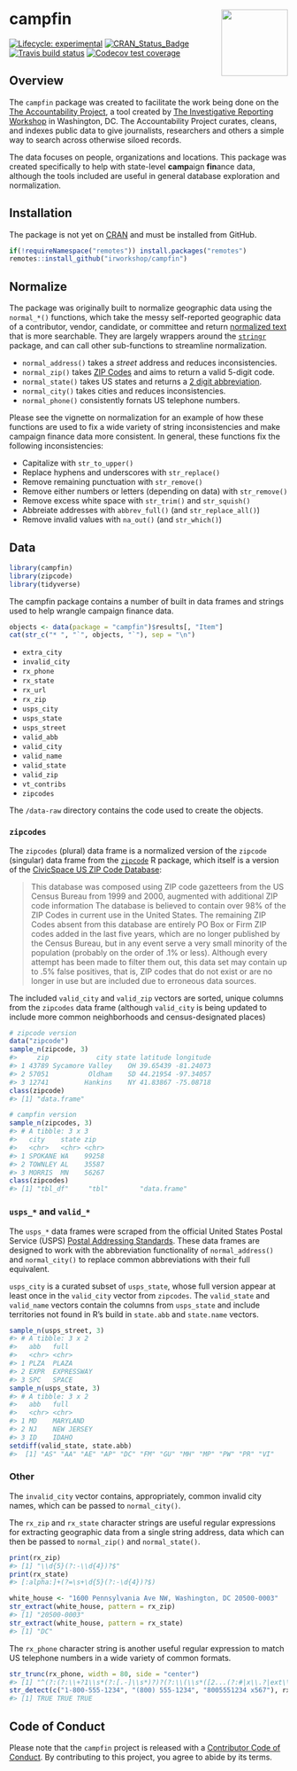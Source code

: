 
<!-- README.md is generated from README.Rmd. Please edit that file -->

# campfin <img src="man/figures/logo.png" align="right" width="120" />

<!-- badges: start -->

[![Lifecycle:
experimental](https://img.shields.io/badge/lifecycle-experimental-orange.svg)](https://www.tidyverse.org/lifecycle/#experimental)
[![CRAN\_Status\_Badge](https://www.r-pkg.org/badges/version/campfin)](https://cran.r-project.org/package=campfin)
[![Travis build
status](https://travis-ci.org/irworkshop/campfin.svg?branch=master)](https://travis-ci.org/irworkshop/campfin)
[![Codecov test
coverage](https://codecov.io/gh/irworkshop/campfin/branch/master/graph/badge.svg)](https://codecov.io/gh/irworkshop/campfin?branch=master)
<!-- badges: end -->

## Overview

The `campfin` package was created to facilitate the work being done on
the [The Accountability Project](https://www.publicaccountability.org/),
a tool created by [The Investigative Reporting
Workshop](https://investigativereportingworkshop.org/) in Washington,
DC. The Accountability Project curates, cleans, and indexes public data
to give journalists, researchers and others a simple way to search
across otherwise siloed records.

The data focuses on people, organizations and locations. This package
was created specifically to help with state-level **camp**aign
**fin**ance data, although the tools included are useful in general
database exploration and normalization.

## Installation

The package is not yet on [CRAN](https://cran.r-project.org/) and must
be installed from GitHub.

``` r
if(!requireNamespace("remotes")) install.packages("remotes")
remotes::install_github("irworkshop/campfin")
```

## Normalize

The package was originally built to normalize geographic data using the
`normal_*()` functions, which take the messy self-reported geographic
data of a contributor, vendor, candidate, or committee and return
[normalized text](https://en.wikipedia.org/wiki/Text_normalization) that
is more searchable. They are largely wrappers around the
[`stringr`](https://github.com/tidyverse/stringr) package, and can call
other sub-functions to streamline normalization.

  - `normal_address()` takes a *street* address and reduces
    inconsistencies.
  - `normal_zip()` takes [ZIP
    Codes](https://cran.r-project.org/web/packages/zipcode/) and aims to
    return a valid 5-digit code.
  - `normal_state()` takes US states and returns a [2 digit
    abbreviation](https://en.wikipedia.org/wiki/List_of_U.S._state_abbreviations).
  - `normal_city()` takes cities and reduces inconsistencies.
  - `normal_phone()` consistently fornats US telephone numbers.

Please see the vignette on normalization for an example of how these
functions are used to fix a wide variety of string inconsistencies and
make campaign finance data more consistent. In general, these functions
fix the following inconsistencies:

  - Capitalize with `str_to_upper()`
  - Replace hyphens and underscores with `str_replace()`
  - Remove remaining punctuation with `str_remove()`
  - Remove either numbers or letters (depending on data) with
    `str_remove()`
  - Remove excess white space with `str_trim()` and `str_squish()`
  - Abbreiate addresses with `abbrev_full()` (and `str_replace_all()`)
  - Remove invalid values with `na_out()` (and `str_which()`)

## Data

``` r
library(campfin)
library(zipcode)
library(tidyverse)
```

The campfin package contains a number of built in data frames and
strings used to help wrangle campaign finance data.

``` r
objects <- data(package = "campfin")$results[, "Item"]
cat(str_c("* ", "`", objects, "`"), sep = "\n")
```

  - `extra_city`
  - `invalid_city`
  - `rx_phone`
  - `rx_state`
  - `rx_url`
  - `rx_zip`
  - `usps_city`
  - `usps_state`
  - `usps_street`
  - `valid_abb`
  - `valid_city`
  - `valid_name`
  - `valid_state`
  - `valid_zip`
  - `vt_contribs`
  - `zipcodes`

The `/data-raw` directory contains the code used to create the objects.

### `zipcodes`

The `zipcodes` (plural) data frame is a normalized version of the
`zipcode` (singular) data frame from the
[`zipcode`](https://cran.r-project.org/web/packages/zipcode/) R package,
which itself is a version of the [CivicSpace US ZIP Code
Database](https://boutell.com/zipcodes/):

> This database was composed using ZIP code gazetteers from the US
> Census Bureau from 1999 and 2000, augmented with additional ZIP code
> information The database is believed to contain over 98% of the ZIP
> Codes in current use in the United States. The remaining ZIP Codes
> absent from this database are entirely PO Box or Firm ZIP codes added
> in the last five years, which are no longer published by the Census
> Bureau, but in any event serve a very small minority of the population
> (probably on the order of .1% or less). Although every attempt has
> been made to filter them out, this data set may contain up to .5%
> false positives, that is, ZIP codes that do not exist or are no longer
> in use but are included due to erroneous data sources.

The included `valid_city` and `valid_zip` vectors are sorted, unique
columns from the `zipcodes` data frame (although `valid_city` is being
updated to include more common neighborhoods and census-designated
places)

``` r
# zipcode version
data("zipcode")
sample_n(zipcode, 3)
#>     zip            city state latitude longitude
#> 1 43789 Sycamore Valley    OH 39.65439 -81.24073
#> 2 57051          Oldham    SD 44.21954 -97.34057
#> 3 12741         Hankins    NY 41.83867 -75.08718
class(zipcode)
#> [1] "data.frame"

# campfin version
sample_n(zipcodes, 3)
#> # A tibble: 3 x 3
#>   city    state zip  
#>   <chr>   <chr> <chr>
#> 1 SPOKANE WA    99258
#> 2 TOWNLEY AL    35587
#> 3 MORRIS  MN    56267
class(zipcodes)
#> [1] "tbl_df"     "tbl"        "data.frame"
```

### `usps_*` and `valid_*`

The `usps_*` data frames were scraped from the official United States
Postal Service (USPS) [Postal Addressing
Standards](https://pe.usps.com/text/pub28/28apc_002.htm). These data
frames are designed to work with the abbreviation functionality of
`normal_address()` and `normal_city()` to replace common abbreviations
with their full equivalent.

`usps_city` is a curated subset of `usps_state`, whose full version
appear at least once in the `valid_city` vector from `zipcodes`. The
`valid_state` and `valid_name` vectors contain the columns from
`usps_state` and include territories not found in R’s build in
`state.abb` and `state.name` vectors.

``` r
sample_n(usps_street, 3)
#> # A tibble: 3 x 2
#>   abb   full      
#>   <chr> <chr>     
#> 1 PLZA  PLAZA     
#> 2 EXPR  EXPRESSWAY
#> 3 SPC   SPACE
sample_n(usps_state, 3)
#> # A tibble: 3 x 2
#>   abb   full      
#>   <chr> <chr>     
#> 1 MD    MARYLAND  
#> 2 NJ    NEW JERSEY
#> 3 ID    IDAHO
setdiff(valid_state, state.abb)
#>  [1] "AS" "AA" "AE" "AP" "DC" "FM" "GU" "MH" "MP" "PW" "PR" "VI"
```

### Other

The `invalid_city` vector contains, appropriately, common invalid city
names, which can be passed to `normal_city()`.

The `rx_zip` and `rx_state` character strings are useful regular
expressions for extracting geographic data from a single string address,
data which can then be passed to `normal_zip()` and `normal_state()`.

``` r
print(rx_zip)
#> [1] "\\d{5}(?:-\\d{4})?$"
print(rx_state)
#> [:alpha:]+(?=\s+\d{5}(?:-\d{4})?$)
```

``` r
white_house <- "1600 Pennsylvania Ave NW, Washington, DC 20500-0003"
str_extract(white_house, pattern = rx_zip)
#> [1] "20500-0003"
str_extract(white_house, pattern = rx_state)
#> [1] "DC"
```

The `rx_phone` character string is another useful regular expression to
match US telephone numbers in a wide variety of common formats.

``` r
str_trunc(rx_phone, width = 80, side = "center")
#> [1] "^(?:(?:\\+?1\\s*(?:[.-]\\s*)?)?(?:\\(\\s*([2...(?:#|x\\.?|ext\\.?|extension)\\s*(\\d+))?$"
str_detect(c("1-800-555-1234", "(800) 555-1234", "8005551234 x567"), rx_phone)
#> [1] TRUE TRUE TRUE
```

## Code of Conduct

Please note that the `campfin` project is released with a [Contributor
Code of
Conduct](https://contributor-covenant.org/version/1/0/0/CODE_OF_CONDUCT.html).
By contributing to this project, you agree to abide by its terms.
